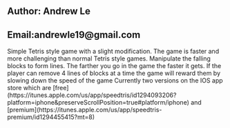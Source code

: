 <h2>Author: Andrew Le</h2>
<h2>Email:andrewle19@gmail.com</h2>
Simple Tetris style game with a slight modification. The game is faster and more challenging than normal Tetris style games. Manipulate the falling blocks to form lines. The farther you go in the game the faster it gets. If the player can remove 4 lines of blocks at a time the game will reward them by slowing down the speed of the game
Currently two versions on the IOS app store which are
[free](https://itunes.apple.com/us/app/speedtris/id1294093206?platform=iphone&preserveScrollPosition=true#platform/iphone)
and
[premium](https://itunes.apple.com/us/app/speedtris-premium/id1294455415?mt=8)


